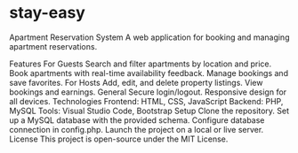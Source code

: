 # stay-easy
Apartment Reservation System
A web application for booking and managing apartment reservations.

Features
For Guests
Search and filter apartments by location and price.
Book apartments with real-time availability feedback.
Manage bookings and save favorites.
For Hosts
Add, edit, and delete property listings.
View bookings and earnings.
General
Secure login/logout.
Responsive design for all devices.
Technologies
Frontend: HTML, CSS, JavaScript
Backend: PHP, MySQL
Tools: Visual Studio Code, Bootstrap
Setup
Clone the repository.
Set up a MySQL database with the provided schema.
Configure database connection in config.php.
Launch the project on a local or live server.
License
This project is open-source under the MIT License.
